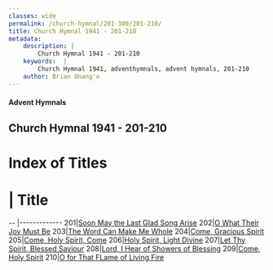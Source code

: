 ```yaml
---
classes: wide
permalink: /church-hymnal/201-300/201-210/
title: Church Hymnal 1941 - 201-210
metadata:
    description: |
        Church Hymnal 1941 - 201-210
    keywords:  |
        Church Hymnal 1941, adventhymnals, advent hymnals, 201-210
    author: Brian Onang'o
---
```


#### Advent Hymnals
## Church Hymnal 1941 - 201-210

# Index of Titles
# | Title                        
-- |-------------
201|[Soon May the Last Glad Song Arise](/church-hymnal/201-300/201-210/Soon-May-the-Last-Glad-Song-Arise)
202|[O What Their Joy Must Be](/church-hymnal/201-300/201-210/O-What-Their-Joy-Must-Be)
203|[The Word Can Make Me Whole](/church-hymnal/201-300/201-210/The-Word-Can-Make-Me-Whole)
204|[Come, Gracious Spirit](/church-hymnal/201-300/201-210/Come,-Gracious-Spirit)
205|[Come, Holy Spirit, Come](/church-hymnal/201-300/201-210/Come,-Holy-Spirit,-Come)
206|[Holy Spirit, Light Divine](/church-hymnal/201-300/201-210/Holy-Spirit,-Light-Divine)
207|[Let Thy Spirit, Blessed Saviour](/church-hymnal/201-300/201-210/Let-Thy-Spirit,-Blessed-Saviour)
208|[Lord, I Hear of Showers of Blessing](/church-hymnal/201-300/201-210/Lord,-I-Hear-of-Showers-of-Blessing)
209|[Come, Holy Spirit](/church-hymnal/201-300/201-210/Come,-Holy-Spirit)
210|[O for That FLame of Living Fire](/church-hymnal/201-300/201-210/O-for-That-FLame-of-Living-Fire)